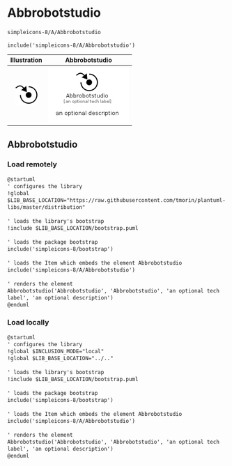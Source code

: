 # Abbrobotstudio


```text
simpleicons-8/A/Abbrobotstudio
```

```text
include('simpleicons-8/A/Abbrobotstudio')
```



| Illustration | Abbrobotstudio |
| :---: | :---: |
| ![illustration for Illustration](../../simpleicons-8/A/Abbrobotstudio.png) | ![illustration for Abbrobotstudio](../../simpleicons-8/A/Abbrobotstudio.Local.png) |




## Abbrobotstudio

### Load remotely
```plantuml
@startuml
' configures the library
!global $LIB_BASE_LOCATION="https://raw.githubusercontent.com/tmorin/plantuml-libs/master/distribution"

' loads the library's bootstrap
!include $LIB_BASE_LOCATION/bootstrap.puml

' loads the package bootstrap
include('simpleicons-8/bootstrap')

' loads the Item which embeds the element Abbrobotstudio
include('simpleicons-8/A/Abbrobotstudio')

' renders the element
Abbrobotstudio('Abbrobotstudio', 'Abbrobotstudio', 'an optional tech label', 'an optional description')
@enduml
```

### Load locally
```plantuml
@startuml
' configures the library
!global $INCLUSION_MODE="local"
!global $LIB_BASE_LOCATION="../.."

' loads the library's bootstrap
!include $LIB_BASE_LOCATION/bootstrap.puml

' loads the package bootstrap
include('simpleicons-8/bootstrap')

' loads the Item which embeds the element Abbrobotstudio
include('simpleicons-8/A/Abbrobotstudio')

' renders the element
Abbrobotstudio('Abbrobotstudio', 'Abbrobotstudio', 'an optional tech label', 'an optional description')
@enduml
```

